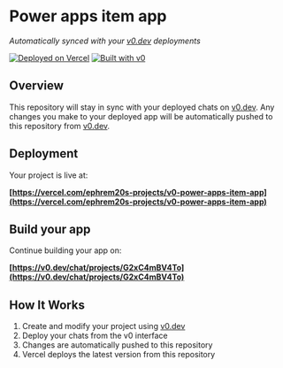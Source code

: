 # Power apps item app

*Automatically synced with your [v0.dev](https://v0.dev) deployments*

[![Deployed on Vercel](https://img.shields.io/badge/Deployed%20on-Vercel-black?style=for-the-badge&logo=vercel)](https://vercel.com/ephrem20s-projects/v0-power-apps-item-app)
[![Built with v0](https://img.shields.io/badge/Built%20with-v0.dev-black?style=for-the-badge)](https://v0.dev/chat/projects/G2xC4mBV4To)

## Overview

This repository will stay in sync with your deployed chats on [v0.dev](https://v0.dev).
Any changes you make to your deployed app will be automatically pushed to this repository from [v0.dev](https://v0.dev).

## Deployment

Your project is live at:

**[https://vercel.com/ephrem20s-projects/v0-power-apps-item-app](https://vercel.com/ephrem20s-projects/v0-power-apps-item-app)**

## Build your app

Continue building your app on:

**[https://v0.dev/chat/projects/G2xC4mBV4To](https://v0.dev/chat/projects/G2xC4mBV4To)**

## How It Works

1. Create and modify your project using [v0.dev](https://v0.dev)
2. Deploy your chats from the v0 interface
3. Changes are automatically pushed to this repository
4. Vercel deploys the latest version from this repository
